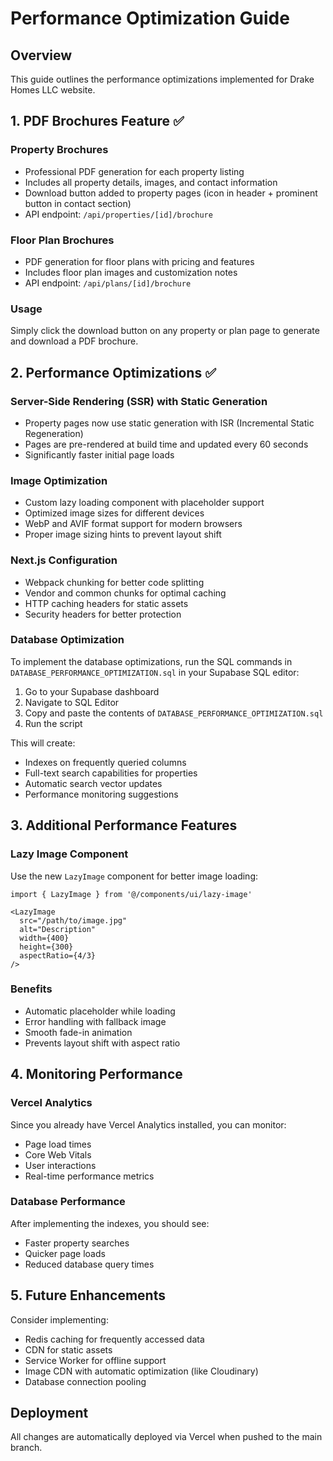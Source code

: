 # Performance Optimization Guide

## Overview
This guide outlines the performance optimizations implemented for Drake Homes LLC website.

## 1. PDF Brochures Feature ✅

### Property Brochures
- Professional PDF generation for each property listing
- Includes all property details, images, and contact information
- Download button added to property pages (icon in header + prominent button in contact section)
- API endpoint: `/api/properties/[id]/brochure`

### Floor Plan Brochures
- PDF generation for floor plans with pricing and features
- Includes floor plan images and customization notes
- API endpoint: `/api/plans/[id]/brochure`

### Usage
Simply click the download button on any property or plan page to generate and download a PDF brochure.

## 2. Performance Optimizations ✅

### Server-Side Rendering (SSR) with Static Generation
- Property pages now use static generation with ISR (Incremental Static Regeneration)
- Pages are pre-rendered at build time and updated every 60 seconds
- Significantly faster initial page loads

### Image Optimization
- Custom lazy loading component with placeholder support
- Optimized image sizes for different devices
- WebP and AVIF format support for modern browsers
- Proper image sizing hints to prevent layout shift

### Next.js Configuration
- Webpack chunking for better code splitting
- Vendor and common chunks for optimal caching
- HTTP caching headers for static assets
- Security headers for better protection

### Database Optimization
To implement the database optimizations, run the SQL commands in `DATABASE_PERFORMANCE_OPTIMIZATION.sql` in your Supabase SQL editor:

1. Go to your Supabase dashboard
2. Navigate to SQL Editor
3. Copy and paste the contents of `DATABASE_PERFORMANCE_OPTIMIZATION.sql`
4. Run the script

This will create:
- Indexes on frequently queried columns
- Full-text search capabilities for properties
- Automatic search vector updates
- Performance monitoring suggestions

## 3. Additional Performance Features

### Lazy Image Component
Use the new `LazyImage` component for better image loading:

```tsx
import { LazyImage } from '@/components/ui/lazy-image'

<LazyImage
  src="/path/to/image.jpg"
  alt="Description"
  width={400}
  height={300}
  aspectRatio={4/3}
/>
```

### Benefits
- Automatic placeholder while loading
- Error handling with fallback image
- Smooth fade-in animation
- Prevents layout shift with aspect ratio

## 4. Monitoring Performance

### Vercel Analytics
Since you already have Vercel Analytics installed, you can monitor:
- Page load times
- Core Web Vitals
- User interactions
- Real-time performance metrics

### Database Performance
After implementing the indexes, you should see:
- Faster property searches
- Quicker page loads
- Reduced database query times

## 5. Future Enhancements

Consider implementing:
- Redis caching for frequently accessed data
- CDN for static assets
- Service Worker for offline support
- Image CDN with automatic optimization (like Cloudinary)
- Database connection pooling

## Deployment
All changes are automatically deployed via Vercel when pushed to the main branch. 